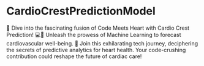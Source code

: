 # CardioCrestPredictionModel
🚀 Dive into the fascinating fusion of Code Meets Heart with Cardio Crest Prediction! 💻💓 Unleash the prowess of Machine Learning to forecast cardiovascular well-being. 🌟 Join this exhilarating tech journey, deciphering the secrets of predictive analytics for heart health. Your code-crushing contribution could reshape the future of cardiac care! 
